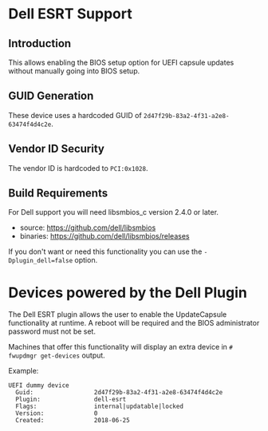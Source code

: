 Dell ESRT Support
=================

Introduction
------------

This allows enabling the BIOS setup option for UEFI capsule updates without
manually going into BIOS setup.

GUID Generation
---------------

These device uses a hardcoded GUID of `2d47f29b-83a2-4f31-a2e8-63474f4d4c2e`.

Vendor ID Security
------------------

The vendor ID is hardcoded to `PCI:0x1028`.

Build Requirements
------------------

For Dell support you will need libsmbios_c version 2.4.0 or later.

* source: https://github.com/dell/libsmbios
* binaries: https://github.com/dell/libsmbios/releases

If you don't want or need this functionality you can use the
`-Dplugin_dell=false` option.

# Devices powered by the Dell Plugin
The Dell ESRT plugin allows the user to enable the UpdateCapsule functionality
at runtime. A reboot will be required and the BIOS administrator password
must not be set.

Machines that offer this functionality will display an extra device in
```# fwupdmgr get-devices``` output.

Example:
```
UEFI dummy device
  Guid:                 2d47f29b-83a2-4f31-a2e8-63474f4d4c2e
  Plugin:               dell-esrt
  Flags:                internal|updatable|locked
  Version:              0
  Created:              2018-06-25
```
